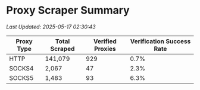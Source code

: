 # Proxy Scraper Summary

_Last Updated: 2025-05-17 02:30:43_

| Proxy Type | Total Scraped | Verified Proxies | Verification Success Rate |
|------------|--------------|------------------|--------------------------|
| HTTP | 141,079 | 929 | 0.7% |
| SOCKS4 | 2,067 | 47 | 2.3% |
| SOCKS5 | 1,483 | 93 | 6.3% |
